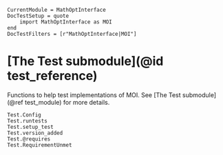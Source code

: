 ```@meta
CurrentModule = MathOptInterface
DocTestSetup = quote
    import MathOptInterface as MOI
end
DocTestFilters = [r"MathOptInterface|MOI"]
```

# [The Test submodule](@id test_reference)

Functions to help test implementations of MOI. See
[The Test submodule](@ref test_module) for more details.

```@docs
Test.Config
Test.runtests
Test.setup_test
Test.version_added
Test.@requires
Test.RequirementUnmet
```
